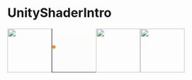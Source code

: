 # UnityShaderIntro

<a href="https://github.com/kugimasa/UnityShaderIntro/blob/main/Assets/Glow.shader">
  <img align="left" width="100" height="100" src="Works/glow.gif">
</a>  
<a href="https://github.com/kugimasa/UnityShaderIntro/blob/main/Assets/Bounce.shader">
  <img align="left"  width="100" height="100" src="Works/bounce.gif">
</a>
<a href="https://github.com/kugimasa/UnityShaderIntro/blob/main/Assets/Wiggle.shader">
  <img align="left"  width="100" height="100" src="Works/wiggle.gif">
</a>
<a href="https://github.com/kugimasa/UnityShaderIntro/blob/main/Assets/Edge.shader">
  <img align="left"  width="100" height="100" src="Works/edge.gif">
</a>
